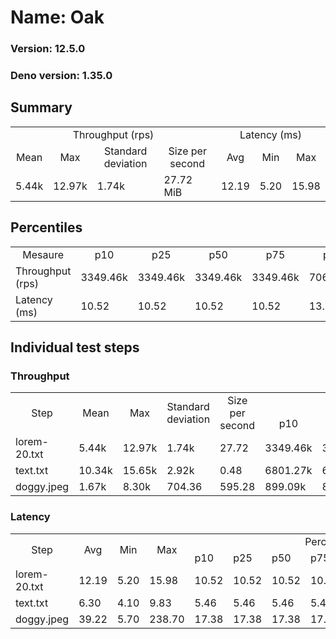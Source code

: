# Name: Oak 
  
  ### Version: 12.5.0
  ### Deno version: 1.35.0

## Summary
<table>
<tr>
    <td align="center" colspan="4">Throughput (rps)</td>
    <td align="center" colspan="3">Latency (ms)</td>
</tr>
<tr>
    <td align="center">Mean</td>
    <td align="center">Max</td>
    <td align="center">Standard deviation</td>
    <td align="center">Size per second</td>
    <td align="center">Avg</td>
    <td align="center">Min</td>
    <td align="center">Max</td>
</tr>
<tr>
    <td>5.44k</td>
    <td>12.97k</td>
    <td>1.74k</td>
    <td>27.72 MiB</td>
    <td>12.19</td>
    <td>5.20</td>
    <td>15.98</td>
</tr>
</table>

## Percentiles

<table>
<tr>
  <td align="center">Mesaure</td>
  <td align="center">p10</td>
  <td align="center">p25</td>
  <td align="center">p50</td>
  <td align="center">p75</td>
  <td align="center">p90</td>
  <td align="center">p95</td>
  <td align="center">p99</td>
</tr>
<tr>
  <td>Throughput (rps)</td>
  <td>3349.46k</td>
  <td>3349.46k</td>
  <td>3349.46k</td>
  <td>3349.46k</td>
  <td>7061.16k</td>
  <td>8149.29k</td>
  <td>11679.83k</td>
</tr>
<tr>
  <td>Latency (ms)</td>
  <td>10.52</td>
  <td>10.52</td>
  <td>10.52</td>
  <td>10.52</td>
  <td>13.96</td>
  <td>14.23</td>
  <td>14.82</td>
</tr>
</table>

## Individual test steps

### Throughput

<table>
<tr>
  <td align="center" rowspan="2">Step</td>
  <td align="center" rowspan="2">Mean</td>
  <td align="center" rowspan="2">Max</td>
  <td align="center" rowspan="2">Standard deviation</td>
  <td align="center" rowspan="2">Size per second</td>
  <td align="center" colspan="7">Percentiles</td>
</tr>
<tr>
  <!-- still Step -->
  <!-- still Mean -->
  <!-- still Max -->
  <!-- still Standard deviation -->
  <!-- still Size per second -->
  <td align="center">p10</td>
  <td align="center">p25</td>
  <td align="center">p50</td>
  <td align="center">p75</td>
  <td align="center">p90</td>
  <td align="center">p95</td>
  <td align="center">p99</td>
</tr>
<tr>
  <td>lorem-20.txt</td>
  <td>5.44k</td>
  <td>12.97k</td>
  <td>1.74k</td>
  <td>27.72</td>
  <td>3349.46k</td>
  <td>3349.46k</td>
  <td>3349.46k</td>
  <td>3349.46k</td>
  <td>7061.16k</td>
  <td>8149.29k</td>
  <td>11679.83k</td>
</tr><tr>
  <td>text.txt</td>
  <td>10.34k</td>
  <td>15.65k</td>
  <td>2.92k</td>
  <td>0.48</td>
  <td>6801.27k</td>
  <td>6801.27k</td>
  <td>6801.27k</td>
  <td>6801.27k</td>
  <td>14499.00k</td>
  <td>15153.63k</td>
  <td>15399.32k</td>
</tr><tr>
  <td>doggy.jpeg</td>
  <td>1.67k</td>
  <td>8.30k</td>
  <td>704.36</td>
  <td>595.28</td>
  <td>899.09k</td>
  <td>899.09k</td>
  <td>899.09k</td>
  <td>899.09k</td>
  <td>2442.22k</td>
  <td>2706.01k</td>
  <td>3558.49k</td>
</tr></table>

### Latency

<table>
<tr>
  <td align="center" rowspan="2">Step</td>
  <td align="center" rowspan="2">Avg</td>
  <td align="center" rowspan="2">Min</td>
  <td align="center" rowspan="2">Max</td>
  <td align="center" colspan="7">Percentiles</td>
</tr>
<tr>
  <!-- still Avg -->
  <!-- still Min -->
  <!-- still Max -->
  <td>p10</td>
  <td>p25</td>
  <td>p50</td>
  <td>p75</td>
  <td>p90</td>
  <td>p95</td>
  <td>p99</td>
</tr>
<tr>
  <td>lorem-20.txt</td>
  <td>12.19</td>
  <td>5.20</td>
  <td>15.98</td>
  <td>10.52</td>
  <td>10.52</td>
  <td>10.52</td>
  <td>10.52</td>
  <td>13.96</td>
  <td>14.23</td>
  <td>14.82</td>
</tr><tr>
  <td>text.txt</td>
  <td>6.30</td>
  <td>4.10</td>
  <td>9.83</td>
  <td>5.46</td>
  <td>5.46</td>
  <td>5.46</td>
  <td>5.46</td>
  <td>6.96</td>
  <td>8.56</td>
  <td>9.49</td>
</tr><tr>
  <td>doggy.jpeg</td>
  <td>39.22</td>
  <td>5.70</td>
  <td>238.70</td>
  <td>17.38</td>
  <td>17.38</td>
  <td>17.38</td>
  <td>17.38</td>
  <td>81.52</td>
  <td>105.48</td>
  <td>154.54</td>
</tr></table>